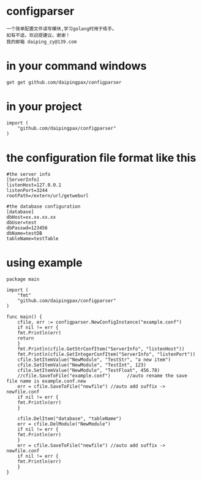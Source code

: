 
# configparser
	一个简单配置文件读写模块,学习golang时用于练手。
	如有不适，欢迎提建议。谢谢！
	我的邮箱 daiping_zy@139.com
	

# in your command windows

	get get github.com/daipingpax/configparser
	
# in your project

	import (
	    "github.com/daipingpax/configparser"	
	)
	
# the configuration file format like this 
	#the server info
	[ServerInfo]
	listenHost=127.0.0.1
	listenPort=3244
	rootPath=/extern/url/getweburl

	#the database configuration
	[database]
	dbHost=xx.xx.xx.xx
	dbUser=test
	dbPasswd=123456
	dbName=testDB
	tableName=testTable

# using example
	package main

	import (
	    "fmt"
	    "github.com/daipingpax/configparser"
	)

	func main() {
	    cfile, err := configparser.NewConfigInstance("example.conf")
	    if nil != err {
		fmt.Println(err)
		return
	    }
	    fmt.Println(cfile.GetStrConfItem("ServerInfo", "listenHost"))
	    fmt.Println(cfile.GetIntegerConfItem("ServerInfo", "listenPort"))
	    cfile.SetItemValue("NewModule", "TestStr", "a new item")
	    cfile.SetItemValue("NewModule", "TestInt", 123)
	    cfile.SetItemValue("NewModule", "TestFloat", 456.78)
	    //cfile.SaveToFile("example.conf")		//auto rename the save file name is example.conf.new
	    err = cfile.SaveToFile("newfile") //auto add suffix -> newfile.conf
	    if nil != err {
		fmt.Println(err)
	    }

	    cfile.DelItem("database", "tableName")
	    err = cfile.DelModule("NewModule")
	    if nil != err {
		fmt.Println(err)
	    }
	    err = cfile.SaveToFile("newfile") //auto add suffix -> newfile.conf
	    if nil != err {
		fmt.Println(err)
	    }
	}
